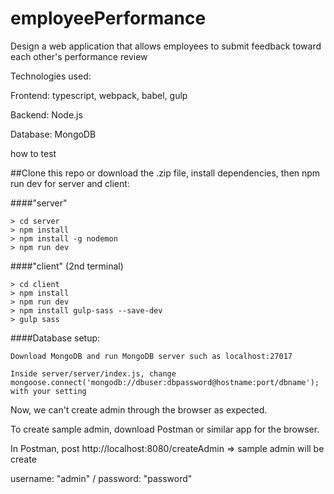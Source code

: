 # employeePerformance
Design a web application that allows employees to submit feedback toward each other's performance review

Technologies used: 

Frontend: typescript, webpack, babel, gulp

Backend: Node.js

Database: MongoDB

how to test

##Clone this repo or download the .zip file, install dependencies, then npm run dev for server and  client:

####"server"

  	> cd server
  	> npm install
  	> npm install -g nodemon
	> npm run dev
####"client" (2nd terminal)

  	> cd client
  	> npm install
	> npm run dev
	> npm install gulp-sass --save-dev
  	> gulp sass
  
####Database setup:

	Download MongoDB and run MongoDB server such as localhost:27017
	
	Inside server/server/index.js, change mongoose.connect('mongodb://dbuser:dbpassword@hostname:port/dbname'); with your setting


Now, we can't create admin through the browser as expected.

To create sample admin, download Postman or similar app for the browser.

In Postman, post http://localhost:8080/createAdmin => sample admin will be create

username: "admin" / password: "password"

